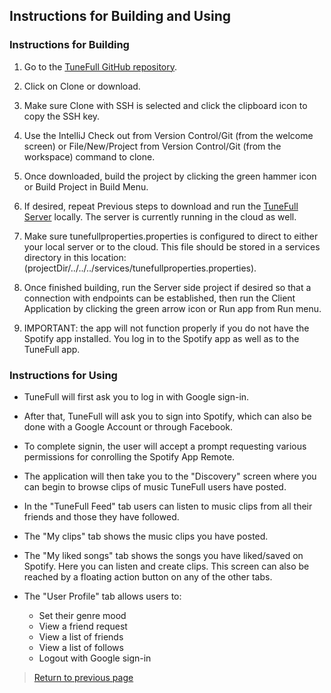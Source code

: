 ## Instructions for Building and Using

### Instructions for Building

1. Go to the [TuneFull GitHub repository](https://github.com/tunefull/tunefull).

2. Click on Clone or download.

3. Make sure Clone with SSH is selected and click the clipboard icon to copy the SSH key.

4. Use the IntelliJ Check out from Version Control/Git (from the welcome screen) or File/New/Project from Version Control/Git (from the workspace) command to clone.

5. Once downloaded, build the project by clicking the green hammer icon or Build Project in Build Menu.

6. If desired, repeat Previous steps to download and run the [TuneFull Server](https://github.com/tunefull/tunefull-service) locally. The server is currently running in the cloud as well.

7. Make sure tunefullproperties.properties is configured to direct to either your local server or to the cloud. This file should be stored in a services directory in this location: (projectDir/../../../services/tunefullproperties.properties).  

8. Once finished building, run the Server side project if desired so that a connection with endpoints can be established, then run the Client Application by clicking the green arrow icon or Run app from Run menu.

9. IMPORTANT: the app will not function properly if you do not have the Spotify app installed. You log in to the Spotify app as well as to the TuneFull app.

### Instructions for Using

* TuneFull will first ask you to log in with Google sign-in.

* After that, TuneFull will ask you to sign into Spotify, which can also be done with a Google Account or through Facebook.

* To complete signin, the user will accept a prompt requesting various permissions for conrolling the Spotify App Remote.

* The application will then take you to the "Discovery" screen where you can begin to browse clips of music TuneFull users have posted.

* In the "TuneFull Feed" tab users can listen to music clips from all their friends and those they have followed.

* The "My clips" tab shows the music clips you have posted. 

* The "My liked songs" tab shows the songs you have liked/saved on Spotify. Here you can listen and create clips. This screen can also be reached by a floating action button on any of the other tabs.

* The "User Profile" tab allows users to:
    * Set their genre mood
    * View a friend request
    * View a list of friends
    * View a list of follows
    * Logout with Google sign-in

> [Return to previous page](index.md#instructions-for-building-and-using)